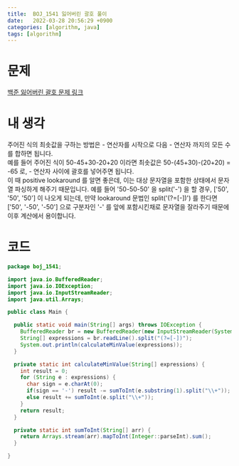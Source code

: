 ```yaml
---
title:  BOJ_1541 잃어버린 괄호 풀이
date:   2022-03-28 20:56:29 +0900
categories: [algorithm, java]
tags: [algorithm]
---
```


# 문제
[백준 잃어버린 괄호 문제 링크](https://www.acmicpc.net/problem/1541)
# 내 생각
주어진 식의 최솟값을 구하는 방법은 - 연산자를 시작으로 다음 - 연산자 까지의 모든 수를 합하면 됩니다.   
예를 들어 주어진 식이 50-45+30-20+20 이라면 최솟값은 50-(45+30)-(20+20) = -65 로, - 연산자 사이에 괄호를 넣어주면 됩니다.   
이 때 positive lookaround 를 알면 좋은데, 이는 대상 문자열을 포함한 상태에서 문자열 파싱하게 해주기 때문입니다. 예를 들어 '50-50-50' 을 split('-') 
을 할 경우, ['50', '50', '50'] 이 나오게 되는데, 만약 lookaround 문법인 split('(?=[-])') 를 한다면 ['50', '-50', '-50'] 으로 구분자인 '-' 를 앞에 포함시킨채로 
문자열을 잘라주기 때문에 이후 계산에서 용이합니다.

# 코드
```java
package boj_1541;

import java.io.BufferedReader;
import java.io.IOException;
import java.io.InputStreamReader;
import java.util.Arrays;

public class Main {

  public static void main(String[] args) throws IOException {
    BufferedReader br = new BufferedReader(new InputStreamReader(System.in));
    String[] expressions = br.readLine().split("(?=[-])");
    System.out.println(calculateMinValue(expressions));
  }

  private static int calculateMinValue(String[] expressions) {
    int result = 0;
    for (String e : expressions) {
      char sign = e.charAt(0);
      if(sign == '-') result -= sumToInt(e.substring(1).split("\\+"));
      else result += sumToInt(e.split("\\+"));
    }
    return result;
  }

  private static int sumToInt(String[] arr) {
    return Arrays.stream(arr).mapToInt(Integer::parseInt).sum();
  }

}


```
